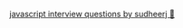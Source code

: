 [javascript interview questions by sudheerj 🚀](https://github.com/sudheerj/javascript-interview-questions)
